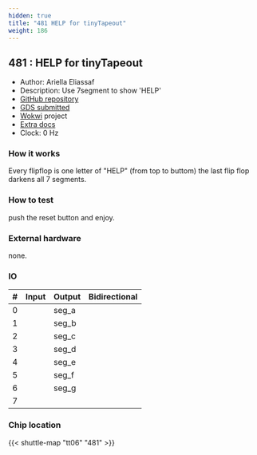 ```yaml
---
hidden: true
title: "481 HELP for tinyTapeout"
weight: 186
---
```


## 481 : HELP for tinyTapeout

* Author: Ariella Eliassaf
* Description: Use 7segment to show 'HELP'
* [GitHub repository](https://github.com/AriellaE/tt06-help)
* [GDS submitted](https://github.com/AriellaE/tt06-help/actions/runs/8734282437)
* [Wokwi](https://wokwi.com/projects/395414987024660481) project
* [Extra docs]()
* Clock: 0 Hz

<!---

This file is used to generate your project datasheet. Please fill in the information below and delete any unused
sections.

You can also include images in this folder and reference them in the markdown. Each image must be less than
512 kb in size, and the combined size of all images must be less than 1 MB.
-->


### How it works

Every flipflop is one letter of "HELP" (from top to buttom) the last flip flop darkens all 7 segments.

### How to test

push the reset button and enjoy.

### External hardware

none.


### IO

| #             | Input    | Output   | Bidirectional   |
| ------------- | -------- | -------- | --------------- |
| 0 |   | seg_a  |      |
| 1 |   | seg_b  |      |
| 2 |   | seg_c  |      |
| 3 |   | seg_d  |      |
| 4 |   | seg_e  |      |
| 5 |   | seg_f  |      |
| 6 |   | seg_g  |      |
| 7 |   |   |      |


### Chip location

{{< shuttle-map "tt06" "481" >}}
